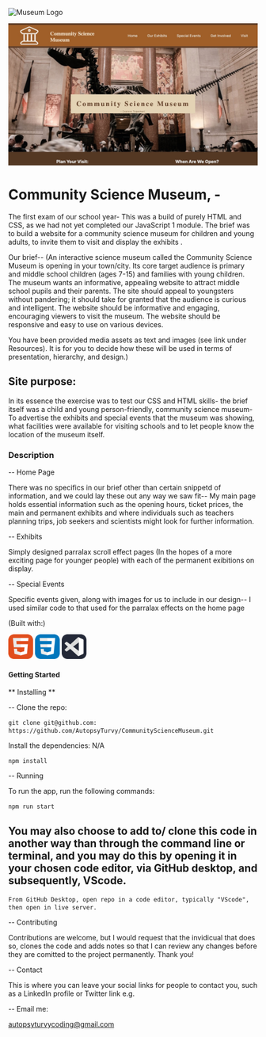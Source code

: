 


![Museum Logo](https://coruscating-jelly-1df6d6.netlify.app/Images/MuseumIcon.png)


![My Image](Images/readme.jpeg)




# Community Science Museum, - 

The first exam of our school year- 
This was a build of purely HTML and CSS, as we had not yet completed our JavaScript 1 module.
The brief was to build a website for a community science museum for children and young adults, to invite them to visit and display the exhibits .


Our brief--
(An interactive science museum called the Community Science Museum is opening in your town/city. Its core target audience is primary and middle school children (ages 7-15) and families with young children. The museum wants an informative, appealing website to attract middle school pupils and their parents. The site should appeal to youngsters without pandering; it should take for granted that the audience is curious and intelligent. The website should be informative and engaging, encouraging viewers to visit the museum. The website should be responsive and easy to use on various devices.

You have been provided media assets as text and images (see link under Resources). It is for you to decide how these will be used in terms of presentation, hierarchy, and design.)


## Site purpose:

In its essence the exercise was to test our CSS and HTML skills- the brief itself was a child and young person-friendly, community science museum- 
To advertise the exhibits and special events that the museum was showing, what facilities were available for visiting schools and to let people know the location of the museum     itself.




### Description

-- Home Page

There was no specifics in our brief other than certain snippetd of information, and we could lay these out any way we saw fit--
My main page holds essential information such as the opening hours, ticket prices, the main and permanent exhibits and where individuals such as teachers planning trips, job seekers and scientists might look for further information.


-- Exhibits

Simply designed parralax scroll effect pages (In the hopes of a more exciting page for younger people) with each of the permanent exibitions on display.

-- Special Events

Specific events given, along with images for us to include in our design-- I used similar code to that used for the parralax effects on the home page

(Built with:)


<img src="https://raw.githubusercontent.com/tandpfun/skill-icons/main/icons/HTML.svg" width="50" height="50"> <img src="https://raw.githubusercontent.com/tandpfun/skill-icons/main/icons/CSS.svg" width="50" height="50"> <img src="https://raw.githubusercontent.com/tandpfun/skill-icons/main/icons/VSCode-Dark.svg" width="50" height="50">



#### Getting Started

** Installing **


-- Clone the repo:


    git clone git@github.com: https://github.com/AutopsyTurvy/CommunityScienceMuseum.git


Install the dependencies: N/A

    npm install



-- Running

To run the app, run the following commands:

    npm run start



You may also choose to add to/ clone this code in another way than through the command line or terminal, and you may do this by opening it in your chosen code editor, via GitHub desktop, and subsequently, VScode. 
--


    From GitHub Desktop, open repo in a code editor, typically "VScode", then open in live server.



-- Contributing

Contributions are welcome, but I would request that the invidicual that does so, clones the code and adds notes so that I can review any changes before they are comitted to the project permanently. Thank you! 




-- Contact

This is where you can leave your social links for people to contact you, such as a LinkedIn profile or Twitter link e.g.



-- Email me: 

autopsyturvycoding@gmail.com

